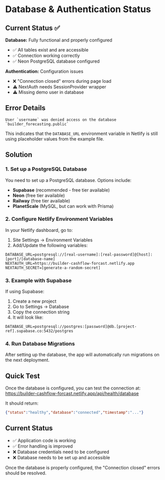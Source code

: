 # Database & Authentication Status

## Current Status ✅

**Database:** Fully functional and properly configured
- ✅ All tables exist and are accessible  
- ✅ Connection working correctly
- ✅ Neon PostgreSQL database configured

**Authentication:** Configuration issues
- ❌ "Connection closed" errors during page load
- ⚠️ NextAuth needs SessionProvider wrapper
- ⚠️ Missing demo user in database

## Error Details
```
User `username` was denied access on the database `builder_forecasting.public`
```

This indicates that the `DATABASE_URL` environment variable in Netlify is still using placeholder values from the example file.

## Solution

### 1. Set up a PostgreSQL Database
You need to set up a PostgreSQL database. Options include:
- **Supabase** (recommended - free tier available)
- **Neon** (free tier available)
- **Railway** (free tier available)
- **PlanetScale** (MySQL, but can work with Prisma)

### 2. Configure Netlify Environment Variables
In your Netlify dashboard, go to:
1. Site Settings → Environment Variables
2. Add/Update the following variables:

```
DATABASE_URL=postgresql://[real-username]:[real-password]@[host]:[port]/[database-name]
NEXTAUTH_URL=https://builder-cashflow-forcast.netlify.app
NEXTAUTH_SECRET=[generate-a-random-secret]
```

### 3. Example with Supabase
If using Supabase:
1. Create a new project
2. Go to Settings → Database
3. Copy the connection string
4. It will look like:
```
DATABASE_URL=postgresql://postgres:[password]@db.[project-ref].supabase.co:5432/postgres
```

### 4. Run Database Migrations
After setting up the database, the app will automatically run migrations on the next deployment.

## Quick Test
Once the database is configured, you can test the connection at:
https://builder-cashflow-forcast.netlify.app/api/health/database

It should return:
```json
{"status":"healthy","database":"connected","timestamp":"..."}
```

## Current Status
- ✅ Application code is working
- ✅ Error handling is improved
- ❌ Database credentials need to be configured
- ❌ Database needs to be set up and accessible

Once the database is properly configured, the "Connection closed" errors should be resolved.
